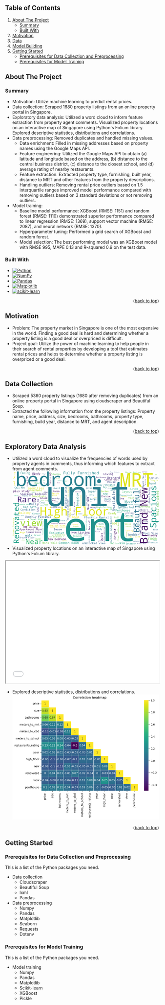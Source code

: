 <!-- anchor tag for back-to-top links -->
<a name="readme-top"></a>


## Table of Contents
<ol>
  <li>
    <a href="#about-the-project">About The Project</a>
    <ul>
      <li><a href="#summary">Summary</a></li>
      <li><a href="#built-with">Built With</a></li>
    </ul>
  </li>
  <li>
    <a href="#motivation">Motivation</a>
  </li>
  <li>
    <a href="#data">Data</a>
  </li>
  <li>
    <a href="#model-building">Model Building</a>
  </li>
  <li>
    <a href="#getting-started">Getting Started</a>
    <ul>
      <li><a href="#prerequisites-for-data-collection-and-preprocessing">Prerequisites for Data Collection and Preprocessing</a></li>
      <li><a href="#prerequisites-for-model-training">Prerequisites for Model Training</a></li>
    </ul>
  </li>
</ol>


<!-- ABOUT THE PROJECT -->
## About The Project

### Summary
+ Motivation: Utilize machine learning to predict rental prices. 
+ Data collection: Scraped 1680 property listings from an online property portal in Singapore.
+ Exploratory data analysis: Utilized a word cloud to inform feature extraction from property agent comments. Visualized property locations on an interactive map of Singapore using Python's Folium library. Explored descriptive statistics, distributions and correlations. 
+ Data preprocessing: Removed duplicates and handled missing values.
  + Data enrichment: Filled in missing addresses based on property names using the Google Maps API.
  + Feature engineering: Utilized the Google Maps API to obtain (a) latitude and longitude based on the address, (b) distance to the central business district, (c) distance to the closest school, and (d) average rating of nearby restaurants.
  + Feature extraction: Extracted property type, furnishing, built year, distance to MRT and other features from the property descriptions.
  + Handling outliers: Removing rental price outliers based on 1.5 interquartile ranges improved model performance compared with removing outliers based on 3 standard deviations or not removing outliers.
+ Model training: 
  + Baseline model performance: XGBoost (RMSE: 1151) and random forest (RMSE: 1110) demonstrated superior performance compared to linear regression (RMSE: 1369), support vector machine (RMSE: 2087), and neural network (RMSE: 1370).
  + Hyperparameter tuning: Performed a grid search of XGBoost and random forest. 
  + Model selection: The best performing model was an XGBoost model with RMSE 995, MAPE 0.13 and R-squared 0.9 on the test data.

### Built With
* [![Python][Python-badge]][Python-url]
* [![NumPy][NumPy-badge]][NumPy-url]
* [![Pandas][Pandas-badge]][Pandas-url]
* [![Matplotlib][Matplotlib-badge]][Matplotlib-url]
* [![scikit-learn][scikit-learn-badge]][scikit-learn-url]

<p align="right">(<a href="#readme-top">back to top</a>)</p>


<!-- MOTIVATION -->
## Motivation
+ Problem: The property market in Singapore is one of the most expensive in the world. Finding a good deal is hard and determining whether a property listing is a good deal or overpriced is difficult.
+ Project goal: Utilize the power of machine learning to help people in their search of rental properties by developing a tool that estimates rental prices and helps to determine whether a property listing is overpriced or a good deal. 

<p align="right">(<a href="#readme-top">back to top</a>)</p>


<!-- DATA COLLECTION -->
## Data Collection
+ Scraped 5360 property listings (1680 after removing duplicates) from an online property portal in Singapore using cloudscraper and Beautiful Soup.
+ Extracted the following information from the property listings: Property name, price, address, size, bedrooms, bathrooms, property type, furnishing, build year, distance to MRT, and agent description.


<p align="right">(<a href="#readme-top">back to top</a>)</p>


<!-- EXPLORATY DATA ANALYSIS -->
## Exploratory Data Analysis
+ Utilized a word cloud to visualize the frequencies of words used by property agents in comments, thus informing which features to extract from agent comments. 
![Word cloud](images/wordcloud.png)
+ Visualized property locations on an interactive map of Singapore using Python's Folium library. 
<iframe src="images/map.html" width="100%" height="400"></iframe>

+ Explored descriptive statistics, distributions and correlations. 
![Correlation heatmap](images/correlation_heatmap.png)


<p align="right">(<a href="#readme-top">back to top</a>)</p>


<!-- GETTING STARTED -->
## Getting Started

### Prerequisites for Data Collection and Preprocessing
This is a list of the Python packages you need.  
+ Data collection
  + Cloudscraper
  + Beautiful Soup
  + lxml
  + Pandas
+ Data preprocessing
  + Numpy
  + Pandas
  + Matplotlib
  + Seaborn
  + Requests
  + Dotenv

### Prerequisites for Model Training
This is a list of the Python packages you need.  
+ Model training
  + Numpy
  + Pandas
  + Matplotlib
  + Scikit-learn
  + XGBoost
  + Pickle


<!-- MARKDOWN LINKS -->
[Python-badge]: https://img.shields.io/badge/python-3670A0?style=for-the-badge&logo=python&logoColor=ffdd54
[Python-url]: https://www.python.org/
[NumPy-badge]: https://img.shields.io/badge/numpy-%23013243.svg?style=for-the-badge&logo=numpy&logoColor=white
[NumPy-url]: https://numpy.org/
[Pandas-badge]: https://img.shields.io/badge/pandas-%23150458.svg?style=for-the-badge&logo=pandas&logoColor=white
[Pandas-url]: https://pandas.pydata.org/
[Matplotlib-badge]: https://img.shields.io/badge/Matplotlib-%23ffffff.svg?style=for-the-badge&logo=Matplotlib&logoColor=black
[Matplotlib-url]: https://matplotlib.org/
[scikit-learn-badge]: https://img.shields.io/badge/scikit--learn-%23F7931E.svg?style=for-the-badge&logo=scikit-learn&logoColor=white
[scikit-learn-url]: https://scikit-learn.org/stable/
